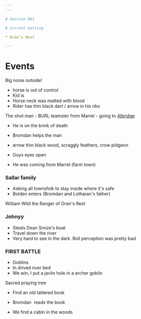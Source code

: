 ```yaml
---
---

# Session 001

# Current Setting

* Oran's Rest

---
```


# Events

Big noise outside!

* horse is out of control
* Kid is
* Horse neck was matted with blood
* Rider has thin black dart / arrow in his ribs

The shot man - BURL teamster from Marrel - going to [Albridge](obsidian://open?vault=DnD&file=Matter%20Campaign%2FLocations%2FAlbridge)

* He is on the brink of death

* Bromdan helps the man

* arrow thin black wood, scraggly feathers, crow pidgeon

* Guys eyes open

* He was coming from Marrel (farm town)

### Sallar family

* Asking all townsfolk to stay inside where it's safe
* Bolden enters (Bromdan and Lotharan's father)

William Wild the Ranger of Oran's Rest

### Johnyy

* Steals Dean Smize's boat
* Travel down the river
* Very hard to see in the dark. Roll perception was pretty bad

### FIRST BATTLE

* Goblins
* In drived river bed
* We win, I put a javlin hole in a archer goblin

Sacred praying tree

* Find an old tattered book

* Bromdan  reads the book

* We find a cabin in the woods
